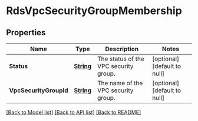 # RdsVpcSecurityGroupMembership
## Properties

Name | Type | Description | Notes
------------ | ------------- | ------------- | -------------
**Status** | [**String**](string.md) | The status of the VPC security group. | [optional] [default to null]
**VpcSecurityGroupId** | [**String**](string.md) | The name of the VPC security group. | [optional] [default to null]

[[Back to Model list]](../README.md#documentation-for-models) [[Back to API list]](../README.md#documentation-for-api-endpoints) [[Back to README]](../README.md)


